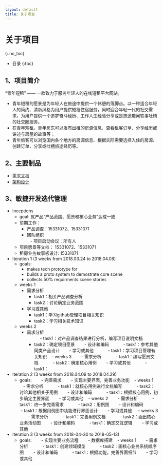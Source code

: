 ```yaml
---
layout: default
title: 关于项目
---
```


# 关于项目
{:.no_toc}

* 目录
{:toc}

## 1、项目简介

“青年短租” —— 一款致力于服务年轻人的在线短租平台网站。    
 - 青年短租的愿景是为年轻人在旅途中提供一个休憩的落脚点。以一种适合年轻人的简约、清新风格为用户提供短租住宿服务，同时迎合年轻一代的社交需求，为用户提供一个追梦奋斗经历、工作人生经验分享或是旅途趣闻轶事吐槽的社交圈服务。
 - 在青年短租，青年房东可以发布出租的房源信息、查看租客订单、分享经历或讲述与房屋的故事等；
 - 青年旅客可以浏览国内各个地方的房源信息、根据实际需要选择入住的房源、创建订单、分享或吐槽旅途经历等。

## 2、主要制品

* [需求文档](https://github.com/WindyMen/Dashboard/blob/gh-pages/doc/backlog.md)
* [架构设计]()


## 3、敏捷开发迭代管理

* Inceptions    
    - goal: 就产品“产品范围、愿景和核心业务”达成一致
    - 前期工作：    
        - 产品调查：15331072、15331071    
        - 团队组织    
    - 项目启动会议：所有人    
    - 项目愿景等文档： 15331072、15331071    
    - 租房业务故事板设计: 15331071
* Iteration 1 (3 weeks from 2018.03.24 to 2018.04.08)
    - goals:    
        - makes tech prototype for    
        - builds a proto system to demostrate core scene    
        - collects 50% requirments scene stories
    - weeks 1    
        - 需求分析    
            - task1：相关产品调查分析     
            - task2：讨论确定业务范围    
        - 学习或其他    
            - task1：学习github管理项目相关知识    
            - task2：学习相关技术知识    
    - weeks 2    
        - 需求分析    
            - task1：对产品调查结果进行分析，编写项目说明文档    
            - task2：确定项目愿景
        - 设计和编码
            - task1：参考其他同类产品设计
        - 学习或其他
            - task1：学习项目管理有关知识
    - weeks 3
        - 需求分析
            - task1：编写愿景文档
            - task2：确定核心用例
        - 学习或其他
            - task1：
* Iteration 2 (3 weeks from 2018.04.09 to 2018.04.29)
    - goals:
        - 完善需求
        - 实现主要界面，完善业务功能
    - weeks 1
        - 需求分析
            - task1：就核心用例进行文档编写
            - task2：讨论其他相关子用例
        - 设计和编码
            - task1：根据核心用例，初步确定主要界面
        - 学习或其他
    - weeks 2
        - 需求分析
            - task1：进一步完善需求
            - task2：用例图
        - 设计和编码
            - task1：根据用例图中功能进行界面设计
        - 学习或其他
     - weeks 3
        - 需求分析
            - task1：完善用例文档
            - task2：画出核心业务活动图
        - 设计和编码
            - task1：确定交互逻辑
        - 学习或其他
* Iteration 3 (3 weeks from 2018-04-30 to 2018-05-13)
    - goals:
        - 实现主要业务流程
        - 数据库搭建
    - weeks 1
        - 需求分析
            - task1：创建领域模型
            - task2：画核心业务系统顺序图
        - 设计和编码
            - task1：根据功能，完善界面细节
        - 学习或其他
